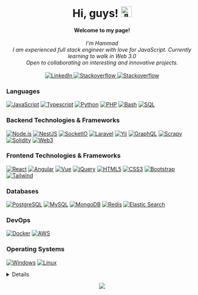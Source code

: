 <h1 align="center">Hi, guys! <img src="https://github.com/wervlad/wervlad/assets/24524555/766d336d-b87d-44ba-807c-c51de2bc6b4d" width="28px" alt="👋"></h1>

<p align="center">
    <b>Welcome to my page!</b><br><br>
    <i>
        I'm Hammad<br>
        I am experienced full stack engineer with love for JavaScript. Currently learning to walk in Web 3.0<br>
        Open to collaborating on interesting and innovative projects.<br>
    </i><br>
    <a href="https://www.linkedin.com/in/hammadrasheed">
        <img src="https://img.shields.io/badge/LinkedIn-blue?style=flat-square&logo=linkedin" alt="LinkedIn">
    </a>

  <a href="https://stackoverflow.com/users/2885137/hammad">
        <img src="https://img.shields.io/badge/stack%20overflow-FE7A16?logo=stack-overflow&logoColor=white&style=for-the-badge" alt="Stackoverflow">
    </a>

  <a href="https://leetcode.com/hammadhere7/">
        <img src="https://img.shields.io/badge/LeetCode-blue?style=flat-square&logo=LeetCode" alt="Stackoverflow">
    </a>


</p>

### Languages
[![JavaScript](https://img.shields.io/badge/javascript-black?style=for-the-badge&logo=javascript)](https://github.com/hammadhere7)
[![Typescript](https://img.shields.io/badge/typescript-black?style=for-the-badge&logo=typescript)](https://github.com/hammadhere7)
[![Python](https://img.shields.io/badge/python-black?style=for-the-badge&logo=python)](https://github.com/hammadhere7)
[![PHP](https://img.shields.io/badge/php-black?style=for-the-badge&logo=php)](https://github.com/hammadhere7)
[![Bash](https://img.shields.io/badge/bash-black?style=for-the-badge&logo=gnu-bash&logoColor=white)](https://github.com/hammadhere7)
[![SQL](https://img.shields.io/badge/sql-black?style=for-the-badge&logo=mysql)](https://github.com/hammadhere7)


### Backend Technologies & Frameworks
[![Node.js](https://img.shields.io/badge/node-black?style=for-the-badge&logo=node.js)](https://github.com/hammadhere7)
[![NestJS](https://img.shields.io/badge/nestjs-black?style=for-the-badge&logo=nestjs)](https://github.com/hammadhere7)
[![SocketIO](https://img.shields.io/badge/socketio-black?style=for-the-badge&logo=socket.io)](https://github.com/hammadhere7)
[![Laravel](https://img.shields.io/badge/laravel-black?style=for-the-badge&logo=laravel)](https://github.com/hammadhere7)
[![Yii](https://img.shields.io/badge/yii-black?style=for-the-badge&logo=yii2)](https://github.com/hammadhere7)
[![GraphQL](https://img.shields.io/badge/graphql-black?style=for-the-badge&logo=graphql)](https://github.com/hammadhere7)
[![Scrapy](https://img.shields.io/badge/scrapy-black?style=for-the-badge&logo=scrapy)](https://github.com/hammadhere7)
[![Solidity](https://img.shields.io/badge/solidity-black?style=for-the-badge&logo=solidity)](https://github.com/hammadhere7)
[![Web3](https://img.shields.io/badge/web3-black?style=for-the-badge&logo=web3.js)](https://github.com/hammadhere7)



### Frontend Technologies & Frameworks

[![React](https://img.shields.io/badge/react-black?style=for-the-badge&logo=react)](https://github.com/hammadhere7)
[![Angular](https://img.shields.io/badge/angular-black?style=for-the-badge&logo=angular)](https://github.com/hammadhere7)
[![Vue](https://img.shields.io/badge/vue-black?style=for-the-badge&logo=vue.js)](https://github.com/hammadhere7)
[![jQuery](https://img.shields.io/badge/jquery-black?style=for-the-badge&logo=jquery)](https://github.com/hammadhere7)
[![HTML5](https://img.shields.io/badge/html5-black?style=for-the-badge&logo=html5)](https://github.com/hammadhere7)
[![CSS3](https://img.shields.io/badge/css3-black?style=for-the-badge&logo=css3)](https://github.com/hammadhere7)
[![Bootstrap](https://img.shields.io/badge/bootstrap-black?style=for-the-badge&logo=bootstrap)](https://github.com/hammadhere7)
[![Tailwind](https://img.shields.io/badge/tailwind-black?style=for-the-badge&logo=tailwindcss)](https://github.com/hammadhere7)

### Databases

[![PostgreSQL](https://img.shields.io/badge/postgresql-black?style=for-the-badge&logo=postgresql)](https://github.com/hammadhere7)
[![MySQL](https://img.shields.io/badge/mysql-black?style=for-the-badge&logo=mysql)](https://github.com/hammadhere7)
[![MongoDB](https://img.shields.io/badge/mongodb-black?style=for-the-badge&logo=mongodb)](https://github.com/hammadhere7)
[![Redis](https://img.shields.io/badge/redis-black?style=for-the-badge&logo=redis)](https://github.com/hammadhere7)
[![Elastic Search](https://img.shields.io/badge/elasticsearch-black?style=for-the-badge&logo=elasticsearch)](https://github.com/hammadhere7)



### DevOps

[![Docker](https://img.shields.io/badge/docker-black?style=for-the-badge&logo=docker)](https://github.com/hammadhere7)
[![AWS](https://img.shields.io/badge/aws-black?style=for-the-badge&logo=aws)](https://github.com/hammadhere7)



### Operating Systems
[![Windows](https://img.shields.io/badge/windows-black?style=for-the-badge&logo=windows)](https://github.com/hammadhere7)
[![Linux](https://img.shields.io/badge/linux-black?style=for-the-badge&logo=linux)](https://github.com/hammadhere7)


<details>
<p align="center">
  <a href="https://github.com/hammadhere7">
    <img src="http://github-profile-summary-cards.vercel.app/api/cards/profile-details?username=hammadhere7&theme=transparent" />
  </a>
  <a href="https://github.com/hammadhere7">
    <img src="https://github-readme-streak-stats.herokuapp.com/?user=hammadhere7&hide_border=true&card_width=338&theme=transparent" />
  </a>
  <a href="https://github.com/hammadhere7">
    <img src="http://github-profile-summary-cards.vercel.app/api/cards/stats?username=hammadhere7&theme=transparent" />
  </a>
  <a href="https://github.com/hammadhere7">
    <img src="https://github-readme-stats.vercel.app/api/top-langs/?username=hammadhere7&langs_count=10&exclude_repo=&hide=jupyter%20notebook,vim%20script,cmake,makefile,batchfile,emacs%20lisp,css,html&layout=default&card_width=699&hide_border=true&theme=transparent" />
  </a>
</p>
</details>

<p align="center">
  <a href="https://github.com/hammadhere7">
    <img src="https://komarev.com/ghpvc/?username=hammadhere7&color=blue&style=flat)" />
  </a>
</p>
<!--

- 🔭 I’m currently working on ...
- 🌱 I’m currently learning ...
- 👯 I’m looking to collaborate on ...
- 🤔 I’m looking for help with ...
- 💬 Ask me about ...
- 📫 How to reach me: ...
- 😄 Pronouns: ...
- ⚡ Fun fact: ...
  -->